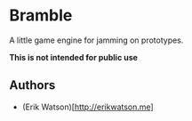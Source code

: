 # Bramble

A little game engine for jamming on prototypes.

__This is not intended for public use__


## Authors

  + (Erik Watson)[http://erikwatson.me]
